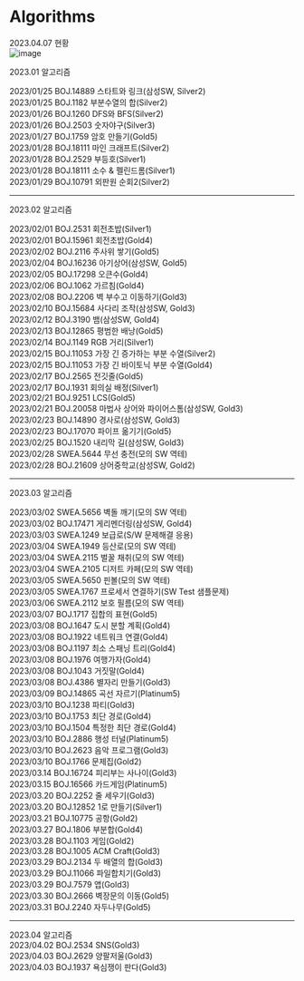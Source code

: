 # Algorithms

2023.04.07 현황 <br>
![image](https://user-images.githubusercontent.com/43608973/230553591-2bd555a4-e177-43e3-b668-05330bd0efe0.png)
<br>

2023.01 알고리즘 

2023/01/25 BOJ.14889 스타트와 링크(삼성SW, Silver2)<br>
2023/01/25 BOJ.1182 부분수열의 합(Silver2)<br>
2023/01/26 BOJ.1260 DFS와 BFS(Silver2)<br>
2023/01/26 BOJ.2503 숫자야구(Silver3)<br>
2023/01/27 BOJ.1759 암호 만들기(Gold5)<br>
2023/01/28 BOJ.18111 마인 크래프트(Silver2)<br>
2023/01/28 BOJ.2529 부등호(Silver1)<br>
2023/01/28 BOJ.18111 소수 & 펠린드롬(Silver1)<br>
2023/01/29 BOJ.10791 외판원 순회2(Silver2)<br>

-----------------------------------------------
2023.02 알고리즘 

2023/02/01 BOJ.2531 회전초밥(Silver1)<br>
2023/02/01 BOJ.15961 회전초밥(Gold4)<br>
2023/02/02 BOJ.2116 주사위 쌓기(Gold5)<br>
2023/02/04 BOJ.16236 아기상어(삼성SW, Gold5)<br>
2023/02/05 BOJ.17298 오큰수(Gold4)<br>
2023/02/06 BOJ.1062 가르침(Gold4)<br>
2023/02/08 BOJ.2206 벽 부수고 이동하기(Gold3)<br>
2023/02/10 BOJ.15684 사다리 조작(삼성SW, Gold3)<br>
2023/02/12 BOJ.3190 뱀(삼성SW, Gold4)<br>
2023/02/13 BOJ.12865 평범한 배낭(Gold5)<br>
2023/02/14 BOJ.1149 RGB 거리(Silver1)<br>
2023/02/15 BOJ.11053 가장 긴 증가하는 부분 수열(Silver2)<br>
2023/02/15 BOJ.11053 가장 긴 바이토닉 부분 수열(Gold4)<br>
2023/02/17 BOJ.2565 전깃줄(Gold5)<br>
2023/02/17 BOJ.1931 회의실 배정(Silver1)<br>
2023/02/21 BOJ.9251 LCS(Gold5)<br>
2023/02/21 BOJ.20058 마법사 상어와 파이어스톰(삼성SW, Gold3)<br>
2023/02/23 BOJ.14890 경사로(삼성SW, Gold3)<br>
2023/02/23 BOJ.17070 파이프 옮기기(Gold5)<br>
2023/02/25 BOJ.1520 내리막 길(삼성SW, Gold3)<br>
2023/02/28 SWEA.5644 무선 충전(모의 SW 역테)<br>
2023/02/28 BOJ.21609 상어중학교(삼성SW, Gold2)<br>

-----------------------------------------------
2023.03 알고리즘 

2023/03/02 SWEA.5656 벽돌 깨기(모의 SW 역테)<br>
2023/03/02 BOJ.17471 게리멘더링(삼성SW, Gold4)<br>
2023/03/03 SWEA.1249 보급로(S/W 문제해결 응용)<br>
2023/03/04 SWEA.1949 등산로(모의 SW 역테)<br>
2023/03/04 SWEA.2115 벌꿀 채취(모의 SW 역테)<br>
2023/03/04 SWEA.2105 디저트 카페(모의 SW 역테)<br>
2023/03/05 SWEA.5650 핀볼(모의 SW 역테)<br>
2023/03/05 SWEA.1767 프로세서 연결하기(SW Test 샘플문제)<br>
2023/03/06 SWEA.2112 보호 필름(모의 SW 역테)<br>
2023/03/07 BOJ.1717 집합의 표현(Gold5)<br>
2023/03/08 BOJ.1647 도시 분할 계획(Gold4)<br>
2023/03/08 BOJ.1922 네트워크 연결(Gold4)<br>
2023/03/08 BOJ.1197 최소 스패닝 트리(Gold4)<br>
2023/03/08 BOJ.1976 여행가자(Gold4)<br>
2023/03/08 BOJ.1043 거짓말(Gold4)<br>
2023/03/08 BOJ.4386 별자리 만들기(Gold3)<br>
2023/03/09 BOJ.14865 곡선 자르기(Platinum5)<br>
2023/03/10 BOJ.1238 파티(Gold3)<br>
2023/03/10 BOJ.1753 최단 경로(Gold4)<br>
2023/03/10 BOJ.1504 특정한 최단 경로(Gold4)<br>
2023/03/10 BOJ.2886 행성 터널(Platinum5)<br>
2023/03/10 BOJ.2623 음악 프로그램(Gold3)<br>
2023/03/10 BOJ.1766 문제집(Gold2)<br>
2023/03.14 BOJ.16724 피리부는 사나이(Gold3)<br>
2023/03.15 BOJ.16566 카드게임(Platinum5)<br>
2023/03.20 BOJ.2252 줄 세우기(Gold3)<br>
2023/03.20 BOJ.12852 1로 만들기(Silver1)<br>
2023/03.21 BOJ.10775 공항(Gold2)<br>
2023/03.27 BOJ.1806 부분합(Gold4)<br>
2023/03.28 BOJ.1103 게임(Gold2)<br>
2023/03.28 BOJ.1005 ACM Craft(Gold3)<br>
2023/03.29 BOJ.2134 두 배열의 합(Gold3)<br>
2023/03.29 BOJ.11066 파일합치기(Gold3)<br>
2023/03.29 BOJ.7579 앱(Gold3)<br>
2023/03.30 BOJ.2666 벽장문의 이동(Gold5)<br>
2023/03.31 BOJ.2240 자두나무(Gold5)<br>

-----------------------------------------------
2023.04 알고리즘<br> 
2023/04.02 BOJ.2534 SNS(Gold3)<br>
2023/04.03 BOJ.2629 양팔저울(Gold3)<br>
2023/04.03 BOJ.1937 욕심쟁이 판다(Gold3)<br>
